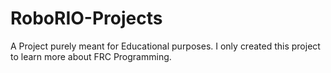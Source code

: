 # RoboRIO-Projects
A Project purely meant for Educational purposes. I only created this project to learn more about FRC Programming.
